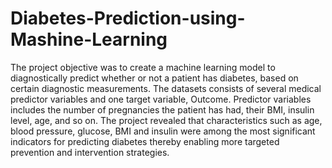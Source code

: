 # Diabetes-Prediction-using-Mashine-Learning
The project objective was to create a machine learning model to diagnostically predict whether or not a patient has diabetes, based on certain diagnostic measurements.
The datasets consists of several medical predictor variables and one target variable, Outcome. Predictor variables includes the number of pregnancies the patient has had, their BMI, insulin level, age, and so on.
The project revealed that characteristics such as age, blood pressure, glucose, BMI and insulin were among the most significant indicators for predicting diabetes thereby enabling more targeted prevention and intervention strategies.
